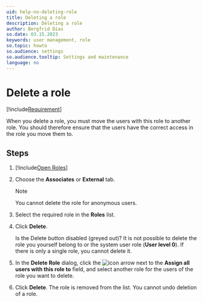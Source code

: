 ```yaml
---
uid: help-no-deleting-role
title: Deleting a role
description: Deleting a role
author: Bergfrid Dias
so.date: 03.15.2023
keywords: user management, role
so.topic: howto
so.audience: settings
so.audience.tooltip: Settings and maintenance
language: no
---
```


# Delete a role

[!include[Requirement](../includes/note-anon-req.md)]

When you delete a role, you must move the users with this role to another role. You should therefore ensure that the users have the correct access in the role you move them to.

## Steps

1. [!include[Open Roles](includes/open-roles.md)]

2. Choose the **Associates** or **External** tab.

    > [!NOTE]
    > You cannot delete the role for anonymous users.

3. Select the required role in the **Roles** list.

4. Click **Delete**.

    Is the Delete button disabled (greyed out)? It is not possible to delete the role you yourself belong to or the system user role (**User level 0**). If there is only a single role, you cannot delete it.

5. In the **Delete Role** dialog, click the ![icon][img3] arrow next to the **Assign all users with this role to** field, and select another role for the users of the role you want to delete.

6. Click **Delete**. The role is removed from the list. You cannot undo deletion of a role.

<!-- Referenced links -->

<!-- Referenced images -->
[img3]: ../../../../../media/icons/arrow-down.png

